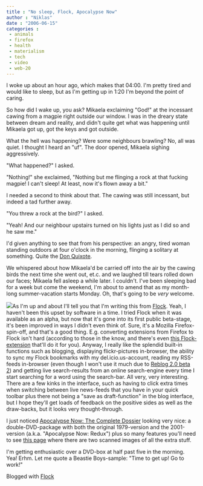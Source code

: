 ```yaml
---
title : "No sleep, Flock, Apocalypse Now"
author : "Niklas"
date : "2006-06-15"
categories : 
 - animals
 - firefox
 - health
 - materialism
 - tech
 - video
 - web-20
---
```


I woke up about an hour ago, which makes that 04:00. I'm pretty tired and would like to sleep, but as I'm getting up in 1:20 I'm beyond the point of caring.

So how did I wake up, you ask? Mikaela exclaiming "God!" at the incessant cawing from a magpie right outside our window. I was in the dreary state between dream and reality, and didn't quite get what was happening until Mikaela got up, got the keys and got outside.

What the hell was happening? Were some neighbours brawling? No, all was quiet. I thought I heard an "uf". The door opened, Mikaela sighing aggressively.

"What happened?" I asked.

"Nothing!" she exclaimed, "Nothing but me flinging a rock at that fucking magpie! I can't sleep! At least, now it's flown away a bit."

I needed a second to think about that. The cawing was still incessant, but indeed a tad further away.

"You threw a rock at the bird?" I asked.

"Yeah! And our neighbour upstairs turned on his lights just as I did so and he saw me."

I'd given anything to see that from his perspective: an angry, tired woman standing outdoors at four o'clock in the morning, flinging a solitary at something. Quite the [Don Quixote](http://en.wikipedia.org/wiki/Don_Quixote).

We whispered about how Mikaela'd be carried off into the air by the cawing birds the next time she went out, et.c. and we laughed till tears rolled down our faces; Mikaela fell asleep a while later. I couldn't. I've been sleeping bad for a week but come the weekend, I'm about to amend that as my month-long summer-vacation starts Monday. Oh, that's going to be _very_ welcome.

[![](http://static.flickr.com/55/167475030_7dc2195b89_m.jpg)](http://flickr.com/photos/44124300615@N01/167475030 "Blogging from Flock to WordPress")As I'm up and about I'll tell you that I'm writing this from [Flock](http://flock.com). Yeah, I haven't been this upset by software in a time. I tried Flock when it was available as an alpha, but now that it's gone into its first public beta-stage, it's been improved in ways I didn't even think of. Sure, it's a Mozilla Firefox-spin-off, and that's a good thing. E.g. converting extensions from Firefox to Flock isn't hard (according to those in the know, and there's even [this Flock-extension](http://extensions.flock.com/extension_detail/4505) that'll do it for you). Anyway, I really like the splendid built-in functions such as blogging, displaying flickr-pictures in-browser, the ability to sync my Flock bookmarks with my del.icio.us-account, reading my RSS-feeds in-browser (even though I won't use it much due to [Reblog 2.0 beta 2](http://www.reblog.org)) and getting live search-results from an online search-engine every time I start searching for a word using the search-bar. All very, very interesting. There are a few kinks in the interface, such as having to click extra times when switching between live news-feeds that you have in your quick toolbar plus there not being a "save as draft-function" in the blog interface, but I hope they'll get loads of feedback on the positive sides as well as the draw-backs, but it looks very thought-through.

I just noticed [Apocalypse Now: The Complete Dossier](http://www.dvdtimes.co.uk/content.php?contentid=61523) looking very nice: a double-DVD-package with both the original 1979-version and the 2001-version (a.k.a. "Apocalypse Now: Redux") plus so many features you'll need to see [this page](http://www.dvdtown.com/coverart/apocalypsenowthecompletedossie/19023) where there are two scanned images of all the extra stuff.

I'm getting enthusiastic over a DVD-box at half past five in the morning. Yea! Erhm. Let me quote a Beastie Boys-sample: "Time to get up! Go to work!"  


Blogged with [Flock](http://www.flock.com "Flock")
